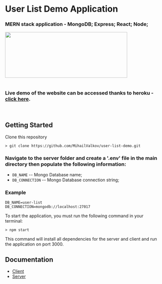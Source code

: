 # User List Demo Application

### MERN stack application - MongoDB; Express; React; Node;

<img src="https://miro.medium.com/proxy/0*hU4zJiyVwWcM0L-w.png" width="400px;" height="150px;">
</br>
</br>

### Live demo of the website can be accessed thanks to heroku - [click here](https://user-list-demo-react.herokuapp.com/?page=1&limit=5).

</br>

## Getting Started

Clone this repository

```
> git clone https://github.com/MihailValkov/user-list-demo.git
```
### Navigate to the server folder and create a '.env' file in the main directory then populate the following information:

- `DB_NAME` -- Mongo Database name;
- `DB_CONNECTION` -- Mongo Database connection string;

### Example

```
DB_NAME=user-list
DB_CONNECTION=mongodb://localhost:27017
```

To start the application, you must run the following command in your terminal:

```
> npm start
```
This command will install all dependencies for the server and client and run the application on port 3000.


## Documentation
- [Client](https://github.com/MihailValkov/user-list-demo/blob/main/client/README.md)
- [Server](https://github.com/MihailValkov/user-list-demo/blob/main/server/README.md)
